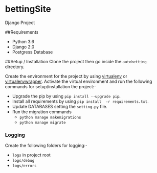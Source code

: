 # bettingSite
Django Project

##Requirements
- Python 3.6
- Django 2.0
- Postgress Database

##Setup / Installation
Clone the project then go inside the `autobetting` directory. 

Create the environment for the project by using [virtualenv](https://virtualenv.pypa.io/en/stable/) or [virtualenvwrapper](https://virtualenvwrapper.readthedocs.io/en/latest).
Activate the virtual environment and run the following commands for setup/installation the project:-

- Upgrade the pip by using `pip install --upgrade pip`.
- Install all requirements by using `pip install  -r requirements.txt`.
- Update DATABASES setting the `setting.py` file.
- Run the migration commands
  - `python manage makemigrations`
  - `python manage migrate`


### Logging
Create the following folders for logging:-

- `logs` in project root
- `logs/debug`
- `logs/errors` 

